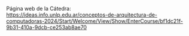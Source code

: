 Página web de la Cátedra:  
https://ideas.info.unlp.edu.ar/conceptos-de-arquitectura-de-computadoras-2024/Start/Welcome/View/Show/EnterCourse/bf1dc21f-9b31-410a-9dcb-ce253ab8ae70
